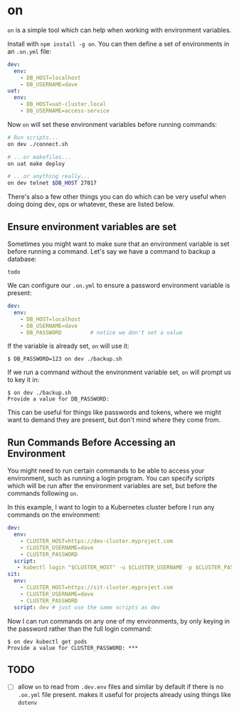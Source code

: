 # on

`on` is a simple tool which can help when working with environment variables.

Install with `npm install -g on`. You can then define a set of environments in an `.on.yml` file:

```yml
dev:
  env:
    - DB_HOST=localhost
    - DB_USERNAME=dave
uat:
  env:
    - DB_HOST=uat-cluster.local
    - DB_USERNAME=access-service
```

Now `on` will set these environment variables before running commands:

```bash
# Run scripts...
on dev ./connect.sh

# ...or makefiles...
on uat make deploy

# ...or anything really...
on dev telnet $DB_HOST 27017
```

There's also a few other things you can do which can be very useful when doing doing dev, ops or whatever, these are listed below. 

## Ensure environment variables are set

Sometimes you might want to make sure that an environment variable is set before running a command. Let's say we have a command to backup a database:

```
todo
```

We can configure our `.on.yml` to ensure a password environment variable is present:

```yml
dev:
  env:
    - DB_HOST=localhost
    - DB_USERNAME=dave
    - DB_PASSWORD         # notice we don't set a value
```

If the variable is already set, `on` will use it:

```
$ DB_PASSWORD=123 on dev ./backup.sh
```

If we run a command without the environment variable set, `on` will prompt us to key it in:

```
$ on dev ./backup.sh
Provide a value for DB_PASSWORD: 
```

This can be useful for things like passwords and tokens, where we might want to demand they are present, but don't mind where they come from.

## Run Commands Before Accessing an Environment

You might need to run certain commands to be able to access your environment, such as running a login program. You can specify scripts which will be run after the environment variables are set, but before the commands following `on`.

In this example, I want to login to a Kubernetes cluster before I run any commands on the environment:

```yml
dev:
  env:
    - CLUSTER_HOST=https://dev-cluster.myproject.com
    - CLUSTER_USERNAME=dave
    - CLUSTER_PASSWORD
  script:
   - kubectl login "$CLUSTER_HOST" -u $CLUSTER_USERNAME -p $CLUSTER_PASSWORD
sit:
  env:
    - CLUSTER_HOST=https://sit-cluster.myproject.com
    - CLUSTER_USERNAME=dave
    - CLUSTER_PASSWORD
  script: dev # just use the same scripts as dev
```

Now I can run commands on any one of my environments, by only keying in the password rather than the full login command:

```
$ on dev kubectl get pods
Provide a value for CLUSTER_PASSWORD: ***
```

## TODO

 - [ ] allow `on` to read from `.dev.env` files and similar by default if there is no `.on.yml` file present. makes it useful for projects already using things like `dotenv`
